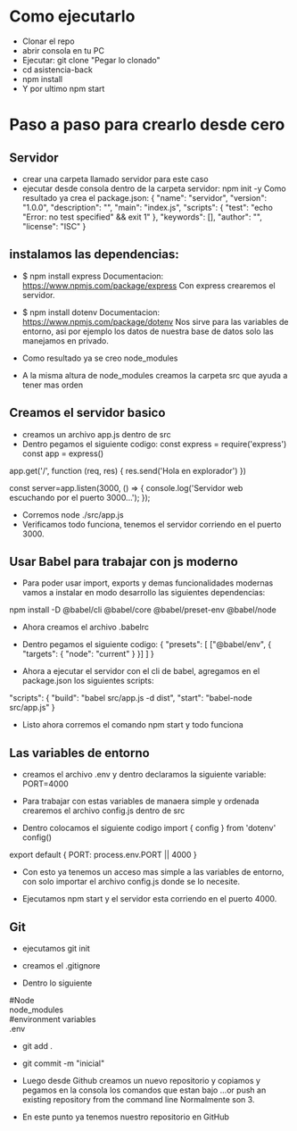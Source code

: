 # Como ejecutarlo
- Clonar el repo 
- abrir consola en tu PC
- Ejecutar: git clone "Pegar lo clonado"
- cd asistencia-back
- npm install
- Y por ultimo npm start 


# Paso a paso para crearlo desde cero

## Servidor 

- crear una carpeta llamado servidor para este caso
- ejecutar desde consola dentro de la carpeta servidor: npm init -y
Como resultado ya crea el package.json:
{
  "name": "servidor",
  "version": "1.0.0",
  "description": "",
  "main": "index.js",
  "scripts": {
    "test": "echo \"Error: no test specified\" && exit 1"
  },
  "keywords": [],
  "author": "",
  "license": "ISC"
}

## instalamos las dependencias:
- $ npm install express
Documentacion: https://www.npmjs.com/package/express
Con express crearemos el servidor.

- $ npm install dotenv
Documentacion: https://www.npmjs.com/package/dotenv
Nos sirve para las variables de entorno, asi por ejemplo los datos de nuestra base de datos solo las manejamos en privado.

- Como resultado ya se creo node_modules
- A la misma altura de node_modules creamos la carpeta src que ayuda a tener mas orden

## Creamos el servidor basico
- creamos un archivo app.js dentro de src
- Dentro pegamos el siguiente codigo:
const express = require('express')
const app = express()
 
app.get('/', function (req, res) {
  res.send('Hola en explorador')
})
 
const server=app.listen(3000, () => {
  console.log('Servidor web escuchando por el puerto 3000...');
});

- Corremos node ./src/app.js
- Verificamos todo funciona, tenemos el servidor corriendo en el puerto 3000.


## Usar Babel para trabajar con js moderno
- Para poder usar import, exports y demas funcionalidades modernas vamos a instalar en modo desarrollo las siguientes dependencias:

npm install -D @babel/cli @babel/core @babel/preset-env @babel/node

- Ahora creamos el archivo .babelrc
- Dentro pegamos el siguiente codigo:
{
  "presets": [
    ["@babel/env", {
      "targets": {
        "node": "current"
      }
    }]
  ]
}

- Ahora a ejecutar el servidor con el cli de babel, agregamos en el package.json los siguientes scripts:

"scripts": {
    "build": "babel src/app.js -d dist",
     "start": "babel-node src/app.js"
   }

- Listo ahora corremos el comando npm start y todo funciona

## Las variables de entorno

- creamos el archivo .env
y dentro declaramos la siguiente variable:
PORT=4000

- Para trabajar con estas variables de manaera simple y ordenada crearemos el archivo config.js dentro de src

- Dentro colocamos el siguiente codigo
import { config } from 'dotenv'
config()

export default {
  PORT: process.env.PORT || 4000
}

- Con esto ya tenemos un acceso mas simple a las variables de entorno, con solo importar el archivo config.js donde se lo necesite.

- Ejecutamos npm start y el servidor esta corriendo en el puerto 4000.

## Git

- ejecutamos git init



- creamos el .gitignore 
- Dentro lo siguiente<br>

#Node<br>
node_modules
<br>
#environment variables<br>
.env

- git add .
- git commit -m "inicial"

- Luego desde Github creamos un nuevo repositorio
y copiamos y pegamos en la consola los comandos que estan bajo 
…or push an existing repository from the command line
Normalmente son 3.

- En este punto ya tenemos nuestro repositorio en GitHub











